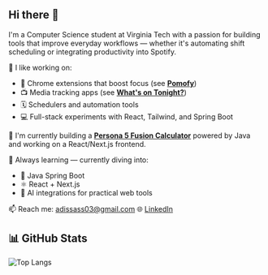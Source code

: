 ## Hi there 👋

I'm a Computer Science student at Virginia Tech with a passion for building tools that improve everyday workflows — whether it's automating shift scheduling or integrating productivity into Spotify.

🔧 I like working on:
- 🧠 Chrome extensions that boost focus (see [**Pomofy**](https://github.com/adissass/pomofy))
- 📺 Media tracking apps (see [**What's on Tonight?**](https://github.com/adissass/whats-on-tonight))
- 🗓️ Schedulers and automation tools
- 💻 Full-stack experiments with React, Tailwind, and Spring Boot

🧩 I'm currently building a [**Persona 5 Fusion Calculator**](https://github.com/adissass/VelvetFusion) powered by Java and working on a React/Next.js frontend.

🌱 Always learning — currently diving into:
- 🔄 Java Spring Boot
- ⚛️ React + Next.js
- 🤖 AI integrations for practical web tools

📫 Reach me: adissass03@gmail.com
🌐 [LinkedIn](https://linkedin.com/in/adissass)

## 📊 GitHub Stats

![Top Langs](https://github-readme-stats.vercel.app/api/top-langs/?username=adissass&layout=compact&theme=tokyonight)

<!--
**wamzuu/wamzuu** is a ✨ _special_ ✨ repository because its `README.md` (this file) appears on your GitHub profile.

Here are some ideas to get you started:

- 🔭 I’m currently working on ...
- 🌱 I’m currently learning ...
- 👯 I’m looking to collaborate on ...
- 🤔 I’m looking for help with ...
- 💬 Ask me about ...
- 📫 How to reach me: ...
- 😄 Pronouns: ...
- ⚡ Fun fact: ...
-->

